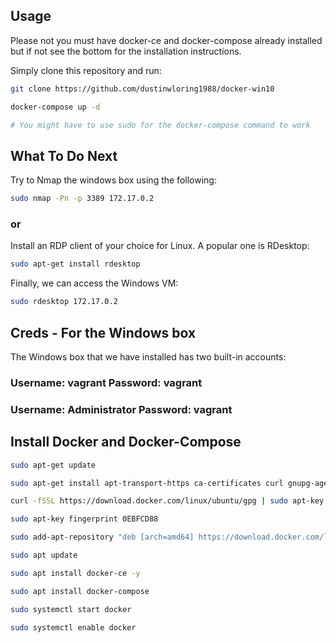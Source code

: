## Usage

Please not you must have docker-ce and docker-compose already installed but if not see the bottom for the installation instructions.


Simply clone this repository and run:

```bash
git clone https://github.com/dustinwloring1988/docker-win10

docker-compose up -d  

# You might have to use sudo for the docker-compose command to work
```


## What To Do Next


Try to Nmap the windows box using the following:
```bash
sudo nmap -Pn -p 3389 172.17.0.2
```

### or 

Install an RDP client of your choice for Linux. A popular one is RDesktop:

```bash
sudo apt-get install rdesktop
```

Finally, we can access the Windows VM:
```bash
sudo rdesktop 172.17.0.2
```


## Creds - For the Windows box

The Windows box that we have installed has two built-in accounts:

### Username: vagrant Password: vagrant

### Username: Administrator Password: vagrant

## Install Docker and Docker-Compose

```bash
sudo apt-get update

sudo apt-get install apt-transport-https ca-certificates curl gnupg-agent software-properties-common

curl -fSSL https://download.docker.com/linux/ubuntu/gpg | sudo apt-key add

sudo apt-key fingerprint 0EBFCD88

sudo add-apt-repository "deb [arch=amd64] https://download.docker.com/linux/ubuntu $(lsb_release -cs) stable"

sudo apt update

sudo apt install docker-ce -y

sudo apt install docker-compose

sudo systemctl start docker

sudo systemctl enable docker
```
